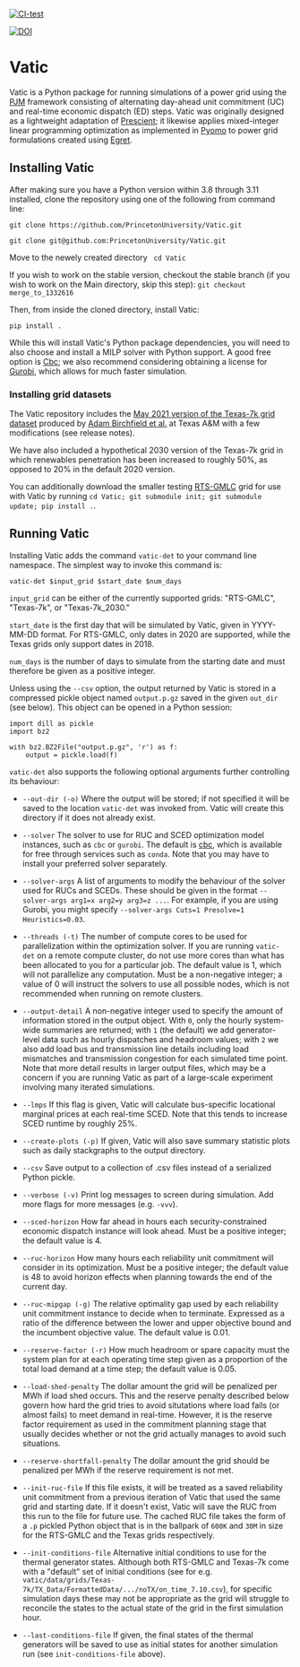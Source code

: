 [![CI-test](https://github.com/PrincetonUniversity/Vatic/actions/workflows/test.yml/badge.svg)](
https://github.com/PrincetonUniversity/Vatic/actions/workflows/test.yml)

[![DOI](https://zenodo.org/badge/406584271.svg)](https://zenodo.org/badge/latestdoi/406584271)


# Vatic #

Vatic is a Python package for running simulations of a power grid using the
[PJM](https://www.e-education.psu.edu/ebf483/node/814) framework consisting of alternating day-ahead unit commitment
(UC) and real-time economic dispatch (ED) steps. Vatic was originally designed as a lightweight adaptation of
[Prescient](https://github.com/grid-parity-exchange/Prescient); it likewise applies mixed-integer linear programming
optimization as implemented in [Pyomo](http://www.pyomo.org/) to power grid formulations created using
[Egret](https://github.com/grid-parity-exchange/Egret).


## Installing Vatic ##

After making sure you have a Python version within 3.8 through 3.11 installed, clone the repository using one of
the following from command line:

```git clone https://github.com/PrincetonUniversity/Vatic.git```

```git clone git@github.com:PrincetonUniversity/Vatic.git```

Move to the newely created directory
``` cd Vatic```

If you wish to work on the stable version, checkout the stable branch (if you wish to work on the Main directory, skip this step):
```git checkout merge_to_1332616```

Then, from inside the cloned directory, install Vatic:
```
pip install .
```

While this will install Vatic's Python package dependencies, you will need to also choose and install a MILP solver
with Python support. A good free option is [Cbc](https://github.com/coin-or/Cbc); we also recommend considering
obtaining a license for [Gurobi](https://www.gurobi.com/), which allows for much faster simulation.


### Installing grid datasets ###

The Vatic repository includes the [May 2021 version of the Texas-7k grid dataset](
https://electricgrids.engr.tamu.edu/electric-grid-test-cases/datasets-for-arpa-e-perform-program/)
produced by [Adam Birchfield et al.](https://ieeexplore.ieee.org/stamp/stamp.jsp?arnumber=8423655) at Texas A&M with a
few modifications (see release notes).

We have also included a hypothetical 2030 version of the Texas-7k grid in which renewables penetration has
been increased to roughly 50%, as opposed to 20% in the default 2020 version.

You can additionally download the smaller testing [RTS-GMLC](https://github.com/GridMod/RTS-GMLC) grid for
use with Vatic by running ```cd Vatic; git submodule init; git submodule update; pip install .```.


## Running Vatic ##

Installing Vatic adds the command `vatic-det` to your command line namespace. The simplest way to invoke this command
is:

```vatic-det $input_grid $start_date $num_days ```

`input_grid` can be either of the currently supported grids: "RTS-GMLC", "Texas-7k", or "Texas-7k_2030."

`start_date` is the first day that will be simulated by Vatic, given in YYYY-MM-DD format. For RTS-GMLC, only dates in
2020 are supported, while the Texas grids only support dates in 2018.

`num_days` is the number of days to simulate from the starting date and must therefore be given as a positive integer.

Unless using the `--csv` option, the output returned by Vatic is stored in a compressed pickle object named
`output.p.gz` saved in the given `out_dir` (see below). This object can be opened in a Python session:
```
import dill as pickle
import bz2

with bz2.BZ2File("output.p.gz", 'r') as f:
    output = pickle.load(f)
```

`vatic-det` also supports the following optional arguments further controlling its behaviour:

 - `--out-dir (-o)` Where the output will be stored; if not specified it will be saved to the location `vatic-det`
                    was invoked from. Vatic will create this directory if it does not already exist.

 - `--solver` The solver to use for RUC and SCED optimization model instances, such as `cbc` or `gurobi`. The default is
              [cbc](https://github.com/coin-or/Cbc), which is available for free through services such as `conda`.
              Note that you may have to install your preferred solver separately.

 - `--solver-args` A list of arguments to modify the behaviour of the solver used for RUCs and SCEDs. These should be
                   given in the format ```--solver-args arg1=x arg2=y arg3=z ...```. For example, if you are using
                   Gurobi, you might specify ```--solver-args Cuts=1 Presolve=1 Heuristics=0.03```.

 - `--threads (-t)` The number of compute cores to be used for parallelization within the optimization solver. If you
                    are running `vatic-det` on a remote compute cluster, do not use more cores than what has been
                    allocated to you for a particular job. The default value is 1, which will not parallelize any
                    computation. Must be a non-negative integer; a value of 0 will instruct the solvers to use all
                    possible nodes, which is not recommended when running on remote clusters.

 - `--output-detail` A non-negative integer used to specify the amount of information stored in the output object.
                     With `0`, only the hourly system-wide summaries are returned; with `1` (the default) we add
                     generator-level data such as hourly dispatches and headroom values; with `2` we also add load bus
                     and transmission line details including load mismatches and transmission congestion for each
                     simulated time point.
                     Note that more detail results in larger output files, which may be a concern if you are running
                     Vatic as part of a large-scale experiment involving many iterated simulations.

 - `--lmps` If this flag is given, Vatic will calculate bus-specific locational marginal prices at each real-time SCED.
            Note that this tends to increase SCED runtime by roughly 25%.

 - `--create-plots (-p)` If given, Vatic will also save summary statistic plots such as daily stackgraphs to the
                         output directory.

 - `--csv` Save output to a collection of .csv files instead of a serialized Python pickle.

 - `--verbose (-v)` Print log messages to screen during simulation. Add more flags for more messages (e.g. `-vvv`).

 - `--sced-horizon` How far ahead in hours each security-constrained economic dispatch instance will look ahead.
                    Must be a positive integer; the default value is 4.

 - `--ruc-horizon` How many hours each reliability unit commitment will consider in its optimization. Must be a positive
                   integer; the default value is 48 to avoid horizon effects when planning towards the end of the
                   current day.

 - `--ruc-mipgap (-g)` The relative optimality gap used by each reliability unit commitment instance to decide when to
                       terminate. Expressed as a ratio of the difference between the lower and upper objective bound and
                       the incumbent objective value. The default value is 0.01.

 - `--reserve-factor (-r)` How much headroom or spare capacity must the system plan for at each operating time step
                           given as a proportion of the total load demand at a time step; the default value is 0.05.

 - `--load-shed-penalty` The dollar amount the grid will be penalized per MWh if load shed occurs.
                         This and the reserve penalty described below govern how hard the grid tries to avoid 
                         situtations where load fails (or almost fails) to meet demand in real-time.
                         However, it is the reserve factor requirement as used in the commitment planning stage
                         that usually decides whether or not the grid actually manages to avoid such situations.

 - `--reserve-shortfall-penalty` The dollar amount the grid should be penalized per MWh if the reserve requirement is
                                 not met.

 - `--init-ruc-file` If this file exists, it will be treated as a saved reliability unit commitment from a previous
                     iteration of Vatic that used the same grid and starting date. If it doesn't exist, Vatic will save
                     the RUC from this run to the file for future use. The cached RUC file takes the form of a `.p`
                     pickled Python object that is in the ballpark of `600K` and `30M` in size for the RTS-GMLC and the
                     Texas grids respectively.

 - `--init-conditions-file` Alternative initial conditions to use for the thermal generator states. Although both
                            RTS-GMLC and Texas-7k come with a "default" set of initial conditions (see for e.g.
                            `vatic/data/grids/Texas-7k/TX_Data/FormattedData/.../noTX/on_time_7.10.csv`), for specific
                            simulation days these may not be appropriate as the grid will struggle to reconcile the
                            states to the actual state of the grid in the first simulation hour.

 - `--last-conditions-file` If given, the final states of the thermal generators will be saved to use as initial states
                            for another simulation run (see `init-conditions-file` above).
